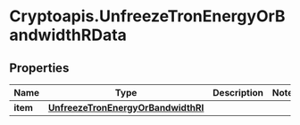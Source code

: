 # Cryptoapis.UnfreezeTronEnergyOrBandwidthRData

## Properties

Name | Type | Description | Notes
------------ | ------------- | ------------- | -------------
**item** | [**UnfreezeTronEnergyOrBandwidthRI**](UnfreezeTronEnergyOrBandwidthRI.md) |  | 


